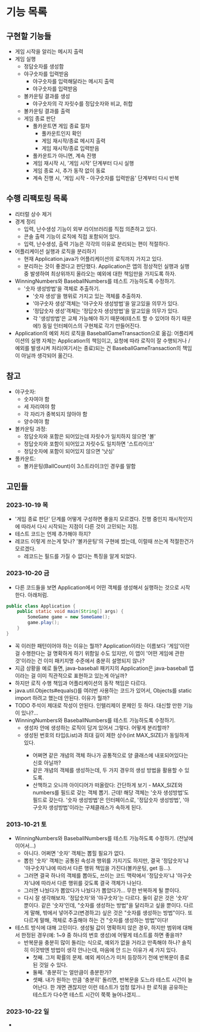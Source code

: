 # 기능 목록

## 구현할 기능들

- 게임 시작을 알리는 메시지 출력
- 게임 실행
  - 정답숫자를 생성함
  - 야구숫자를 입력받음
    - 야구숫자를 입력해달라는 메시지 출력
    - 야구숫자를 입력받음
  - 볼카운팅 결과를 생성
    - 야구숫자의 각 자릿수를 정답숫자와 비교, 취합
  - 볼카운팅 결과를 출력
  - 게임 종료 판단
    - 풀카운트면 게임 종료 절차
      - 풀카운트인지 확인
      - 게임 재시작/종료 메시지 출력
      - 게임 재시작/종료 입력받음
    - 풀카운트가 아니면, 계속 진행
    - 게임 재시작 시, '게임 시작' 단계부터 다시 실행
    - 게임 종료 시, 추가 동작 없이 동료
    - 계속 진행 시, '게임 시작 - 야구숫자를 입력받음' 단계부터 다시 반복

## 수행 리팩토링 목록
- 리터럴 상수 제거
- 경계 정리
  - 입력, 난수생성 기능이 외부 라이브러리를 직접 의존하고 있다.
  - 콘솔 출력 기능이 로직에 직접 포함되어 있다.
  - 입력, 난수생성, 출력 기능은 각각의 이유로 분리되는 편이 적절하다.
- 어플리케이션 실행과 로직을 분리하기
  - 현재 Application.java가 어플리케이션의 로직까지 가지고 있다.
  - 분리하는 것이 좋겠다고 판단했다. Application은 앱의 정상적인 실행과 실행 중 발생하여 최상위까지 올라오는 예외에 대한 책임만을 가지도록 하자.
- WinningNumbers와 BaseballNumbers를 테스트 가능하도록 수정하기.
  - '숫자 생성방법'을 객체로 추출하기.
    - '숫자 생성'을 행위로 가지고 있는 객체를 추출하자.
    - '야구숫자 생성'객체는 '야구숫자 생성방법'을 알고있을 의무가 있다.
    - '정답숫자 생성'객체는 '정답숫자 생성방법'을 알고있을 의무가 있다.
    - 각 '생성방법'은 교체 가능해야 하기 때문에(테스트 할 수 있어야 하기 때문에!) 동일 인터페이스의 구현체로 각기 만들어진다.
- Application의 예외 처리 로직을 BaseballGameTransaction으로 옮김: 어플리케이션의 실행 자체는 Application의 책임이고, 요청에 따라 로직이 잘 수행되거나 / 예외를 발생시켜 처리(여기서는 종료)되는 건 BaseballGameTransaction의 책임이 아닐까 생각되어 옮긴다.

## 참고
- 야구숫자:
  - 숫자여야 함
  - 세 자리여야 함
  - 각 자리가 중복되지 않아야 함
  - 양수여야 함
- 볼카운팅 과정:
  - 정답숫자와 포함은 되어있는데 자릿수가 일치하지 않으면 '볼'
  - 정답숫자와 포함이 되어있고 자릿수도 일치하면 '스트라이크'
  - 정답숫자에 포함이 되어있지 않으면 '낫싱'
- 풀카운트:
  - 볼카운팅(BallCount)이 3스트라이크인 경우를 말함

## 고민들

### 2023-10-19 목
- '게임 종료 판단' 단계를 어떻게 구성하면 좋을지 모르겠다. 진행 중인지 재시작인지에 따라서 다시 시작되는 지점이 다른 것이 고민되는 지점.
- 테스트 코드는 언제 추가해야 하지?
- 레코드 이렇게 쓰는게 맞나? '볼카운팅'의 구현에 썼는데, 이럴때 쓰는게 적절한건가 모르겠다.
  - 레코드는 필드를 가질 수 없다는 특징을 알게 되었다.

### 2023-10-20 금
- 다른 코드들을 보면 Application에서 어떤 객체를 생성해서 실행하는 것으로 시작한다. 아래처럼.
```java
public class Application {
    public static void main(String[] args) {
        SomeGame game = new SomeGame();
        game.play();
    }
}
```
  - 꼭 이러한 패턴이어야 하는 이유는 뭘까? Application이라는 이름보다 '게임'이란 걸 수행한다는 걸 명확하게 하기 위함일 수도 있지만, 이 앱이 '어떤 게임에 관한 것'이라는 건 이미 패키지명 수준에서 충분히 설명되지 않나?
  - 지금 상황을 예로 들면, java-baseball 패키지의 Application은 java-baseball 앱이라는 걸 이미 직관적으로 표현하고 있는게 아닐까?
  - 하지만 로직 수행 책임과 어플리케이션의 동작 책임은 다르다.
- java.util.Objects#equals()를 여러번 사용하는 코드가 있어서, Objects를 static import 하려고 했는데 안된다. 이유가 뭘까?
- TODO 주석이 제대로 작성이 안된다. 인텔리제이 문제인 듯 하다. 대신할 만한 기능이 있나?...
- WinningNumbers와 BaseballNumbers를 테스트 가능하도록 수정하기.
  - 생성자 안에 생성하는 로직이 담겨 있어서 그렇다. 어떻게 분리할까?
  - 생성된 번호의 타입(List<Integer>)과 최대 길이 제한 상수(int MAX_SIZE)가 동일하게 있다.
    - 어쩌면 같은 개념의 객체 하나가 공통적으로 양 클래스에 내포되어있다는 신호 아닐까?
    - 같은 개념의 객체를 생성하는데, 두 가지 경우의 생성 방법을 활용할 수 있도록.
    - 산책하고 오니까 아이디어가 떠올랐다: 간단하게 보기 - MAX_SIZE와 numbers를 필드로 갖는 객체 뽑기. 근데! 해당 객체는 '숫자 생성방법'도 필드로 갖는다. '숫자 생성방법'은 인터페이스로, '정답숫자 생성방법', '야구숫자 생성방법'이라는 구체클래스가 속하게 된다.

### 2013-10-21 토
- WinningNumbers와 BaseballNumbers를 테스트 가능하도록 수정하기. (전날에 이어서...)
  - 아니다. 어쩌면 '숫자' 객체는 뽑힐 필요가 없다.
  - 뽑힌 '숫자' 객체는 공통된 속성과 행위를 가지기도 하지만, 결국 '정답숫자'냐 '야구숫자'냐에 따라서 다른 행위 책임을 가진다(볼카운팅, get 등...).
  - 그러면 결국 하나의 객체를 뽑아도, 쓰이는 코드 맥락에서 '정답숫자'냐 '야구숫자'냐에 따라서 다른 행위를 갖도록 결국 객체가 나뉜다.
  - 그러면 나눴다가 뽑았다가 나눴다가 뽑았다가... 무한 반복하게 될 뿐이다.
  - 다시 잘 생각해보자. '정답숫자'와 '야구숫자'는 다르다. 둘이 같은 것은 '숫자' 뿐이다. 같은 '숫자'인데, "숫자를 생성하는 방법"을 달리하고 싶을 뿐이다. 다르게 말해, 밖에서 넣어주고(변경하고) 싶은 것은 "숫자를 생성하는 방법"이다. 또 다르게 말해, 객체로 추출해야 하는 건 "숫자를 생성하는 방법"이다!
- 테스트 방식에 대해 고민이다. 생성될 값이 명확하지 않은 경우, 하지만 범위에 대해서 한정된 경우(예: 1~9 중 하나의 번호 생성)에 어떻게 테스트를 하면 좋을까?
  - 반복문을 충분히 많이 돌리는 식으로, 예외가 없을 거라고 만족해야 하나? 솔직히 이것밖엔 방법이 생각 안나는데, 마음에 안 드는 이유가 세 가지 있다.
    - 첫째. 그저 확률의 문제. 예외 케이스가 미처 등장하기 전에 반복문이 종료된 것일 수 있다.
    - 둘째. '충분히'는 얼만큼이 충분한가?
    - 셋째. 내가 원하는 만큼 '충분히' 돌리면, 반복문을 도느라 테스트 시간이 늘어난다. 한 개면 괜찮지만 이런 테스트가 엄청 많거나 한 로직을 공유하는 테스트가 다수면 테스트 시간이 쭉쭉 늘어나겠지...

### 2023-10-22 일
- 